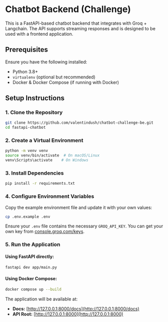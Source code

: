 # Chatbot Backend (Challenge)

This is a FastAPI-based chatbot backend that integrates with Groq + Langchain. The API supports streaming responses and is designed to be used with a frontend application.


## Prerequisites
Ensure you have the following installed:
- Python 3.8+
- `virtualenv` (optional but recommended)
- Docker & Docker Compose (if running with Docker)

## Setup Instructions

### 1. Clone the Repository
```sh
git clone https://github.com/valentindush/chatbot-challenge-be.git
cd fastapi-chatbot
```

### 2. Create a Virtual Environment
```sh
python -m venv venv
source venv/bin/activate  # On macOS/Linux
venv\Scripts\activate    # On Windows
```

### 3. Install Dependencies
```sh
pip install -r requirements.txt
```

### 4. Configure Environment Variables
Copy the example environment file and update it with your own values:
```sh
cp .env.example .env
```

Ensure your `.env` file contains the necessary `GROQ_API_KEY`.
You can get your own key from [console.groq.com/keys](https://console.groq.com/keys).

### 5. Run the Application
#### Using FastAPI directly:
```sh
fastapi dev app/main.py
```

#### Using Docker Compose:
```sh
docker compose up --build
```

The application will be available at:
- **Docs:** [http://127.0.0.1:8000/docs](http://127.0.0.1:8000/docs)
- **API Root:** [http://127.0.0.1:8000](http://127.0.0.1:8000)

